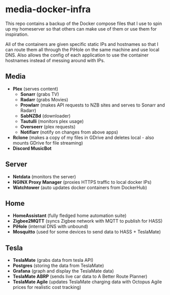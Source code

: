 # media-docker-infra

This repo contains a backup of the Docker compose files that I use to spin up my homeserver so that others can make use of them or use them for inspiration.

All of the containers are given specific static IPs and hostnames so that I can route them all through the PiHole on the same machine and use local DNS. Also allows the config of each application to use the container hostnames instead of messing around with IPs.

## Media
- **Plex** (serves content)
	- **Sonarr** (grabs TV)
	- **Radarr** (grabs Movies)
	- **Prowlarr** (makes API requests to NZB sites and serves to Sonarr and Radarr)
	- **SabNZBd** (downloader)
	- **Tautulli** (monitors plex usage)
	- **Overseerr** (plex requests)
	- **Notifiarr** (notify on changes from above apps)
- **Rclone** (makes a copy of my files in GDrive and deletes local - also mounts GDrive for file streaming)
- **Discord MusicBot**

## Server
- **Netdata** (monitors the server)
- **NGINX Proxy Manager** (proxies HTTPS traffic to local docker IPs)
- **Watchtower** (auto updates docker containers from DockerHub)

## Home
- **HomeAssistant** (fully fledged home automation suite)
- **Zigbee2MQTT** (syncs Zigbee network with MQTT to publish for HASS)
- **PiHole** (internal DNS with unbound)
- **Mosquitto** (used for some devices to send data to HASS + TeslaMate)

## Tesla
- **TeslaMate** (grabs data from tesla API)
- **Postgres** (storing the data from TeslaMate)
- **Grafana** (graph and display the TeslaMate data)
- **TeslaMate ABRP** (sends live car data to A Better Route Planner)
- **TeslaMate Agile** (updates TeslaMate charging data with Octopus Agile prices for realistic cost tracking)
